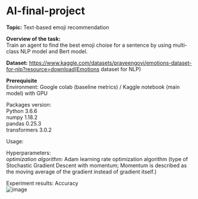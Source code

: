 # AI-final-project
**Topic:** Text-based emoji recommendation

**Overview of the task:**  
Train an agent to find the best emoji choise for a sentence by using multi-class NLP model and Bert model.

**Dataset:**
https://www.kaggle.com/datasets/praveengovi/emotions-dataset-for-nlp?resource=download(Emotions dataset for NLP)
  
**Prerequisite**  
Environment: Google colab (baseline metrics) / Kaggle notebook (main model) with GPU  
  
Packages version:   
Python 3.6.6  
numpy 1.18.2  
pandas 0.25.3  
transformers 3.0.2  
  
Usage:    
  
Hyperparameters:  
_optimization algorithm:_ Adam learning rate optimization algorithm (type of Stochastic Gradient Descent with momentum; Momentum is described as the moving average of the gradient instead of gradient itself.)
  
Experiment results: Accuracy  
![image](https://user-images.githubusercontent.com/91117215/173069600-b003400c-b00a-403b-aea6-e8a6ef7cd0c2.png)



